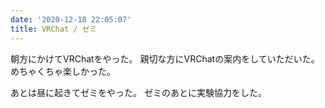 ```yaml
---
date: '2020-12-18 22:05:07'
title: VRChat / ゼミ
---
```


朝方にかけてVRChatをやった。
親切な方にVRChatの案内をしていただいた。
めちゃくちゃ楽しかった。

あとは昼に起きてゼミをやった。
ゼミのあとに実験協力をした。